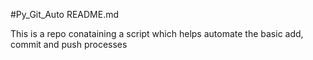 #Py_Git_Auto README.md

This is a repo conataining a script which helps automate the basic add, commit and push processes
